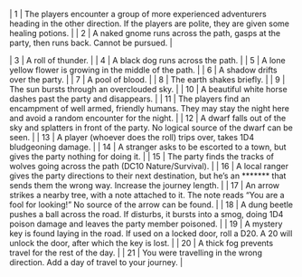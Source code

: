 | 1 | The players encounter a group of more experienced adventurers heading in the other direction. If the players are polite, they are given some healing potions. |
| 2 | A naked gnome runs across the path, gasps at the party, then runs back. Cannot be pursued.                                                                    |



| 3  | A roll of thunder.                                                                                                                                   |
| 4  | A black dog runs across the path.                                                                                                                    |
| 5  | A lone yellow flower is growing in the middle of the path.                                                                                           |
| 6  | A shadow drifts over the party.                                                                                                                      |
| 7  | A pool of blood.                                                                                                                                     |
| 8  | The earth shakes briefly.                                                                                                                            |
| 9  | The sun bursts through an overclouded sky.                                                                                                           |
| 10 | A beautiful white horse dashes past the party and disappears.                                                                                        |
| 11 | The players find an encampment of well armed, friendly humans. They may stay the night here and avoid a random encounter for the night.              |
| 12 | A dwarf falls out of the sky and splatters in front of the party. No logical source of the dwarf can be seen.                                        |
| 13 | A player (whoever does the roll) trips over, takes 1D4 bludgeoning damage.                                                                           |
| 14 | A stranger asks to be escorted to a town, but gives the party nothing for doing it.                                                                  |
| 15 | The party finds the tracks of wolves going across the path (DC10 Nature/Survival).                                                                   |
| 16 | A local ranger gives the party directions to their next destination, but he’s an ******* that sends them the wrong way. Increase the journey length. |
| 17 | An arrow strikes a nearby tree, with a note attached to it. The note reads “You are a fool for looking!” No source of the arrow can be found.        |
| 18 | A dung beetle pushes a ball across the road. If disturbs, it bursts into a smog, doing 1D4 poison damage and leaves the party member poisoned.       |
| 19 | A mystery key is found laying in the road. If used on a locked door, roll a D20. A 20 will unlock the door, after which the key is lost.             |
| 20 | A thick fog prevents travel for the rest of the day.                                                                                                 |
| 21 | You were travelling in the wrong direction. Add a day of travel to your journey.                                                                     |
